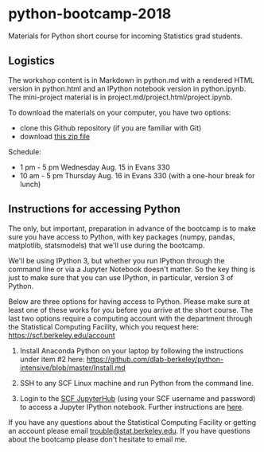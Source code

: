 # python-bootcamp-2018
Materials for Python short course for incoming Statistics grad students.

## Logistics

The workshop content is in Markdown in python.md with a rendered HTML version in python.html and an IPython notebook version in python.ipynb. The mini-project material is in project.md/project.html/project.ipynb.

To download the materials on your computer, you have two options:

 - clone this Github repository (if you are familiar with Git)
 - download [this zip file](https://github.com/berkeley-scf/python-bootcamp-2018/archive/master.zip)

Schedule:

 - 1 pm - 5 pm Wednesday Aug. 15 in Evans 330
 - 10 am - 5 pm Thursday Aug. 16 in Evans 330 (with a one-hour break for lunch)

## Instructions for accessing Python

The only, but important, preparation in advance of the bootcamp is to make sure you have access to Python, with key packages (numpy, pandas, matplotlib, statsmodels) that we'll use during the bootcamp.

We'll be using IPython 3, but whether you run IPython through the command line or via a Jupyter Notebook doesn't matter. So the key thing is just to make sure that you can use IPython, in particular, version 3 of Python.

Below are three options for having access to Python. Please make sure at least one of these works for you before you arrive at the short course. The last two options require a computing account with the department through the Statistical Computing Facility, which you request here:
https://scf.berkeley.edu/account

 1) Install Anaconda Python on your laptop by following the
instructions under item #2 here:
https://github.com/dlab-berkeley/python-intensive/blob/master/Install.md

 2) SSH to any SCF Linux machine and run Python from the command line.

 3) Login to the [SCF JupyterHub](https://jupyter.stat.berkeley.edu)
 (using your SCF username and password) to access a Jupyter IPython notebook. Further instructions are [here](https://rawgit.com/berkeley-scf/python-bootcamp-2018/master/jupyter_instructions.html).
 
If you have any questions about the Statistical Computing Facility or getting an account please email trouble@stat.berkeley.edu. If you have questions about the bootcamp please don't hesitate to email me.
 

